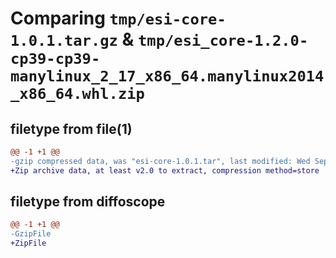 # Comparing `tmp/esi-core-1.0.1.tar.gz` & `tmp/esi_core-1.2.0-cp39-cp39-manylinux_2_17_x86_64.manylinux2014_x86_64.whl.zip`

## filetype from file(1)

```diff
@@ -1 +1 @@
-gzip compressed data, was "esi-core-1.0.1.tar", last modified: Wed Sep 28 20:56:54 2022, max compression
+Zip archive data, at least v2.0 to extract, compression method=store
```

## filetype from diffoscope

```diff
@@ -1 +1 @@
-GzipFile
+ZipFile
```

